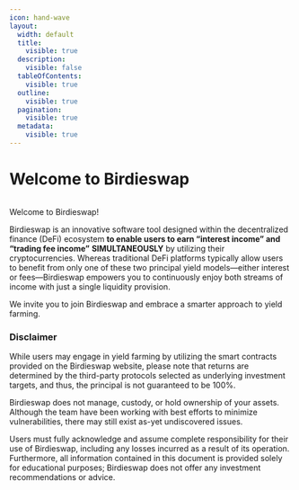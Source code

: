 ```yaml
---
icon: hand-wave
layout:
  width: default
  title:
    visible: true
  description:
    visible: false
  tableOfContents:
    visible: true
  outline:
    visible: true
  pagination:
    visible: true
  metadata:
    visible: true
---
```


# Welcome to Birdieswap

<figure><img src=".gitbook/assets/Birdieswap_Intro (1).png" alt=""><figcaption></figcaption></figure>

Welcome to Birdieswap!

Birdieswap is an innovative software tool designed within the decentralized finance (DeFi) ecosystem **to enable users to earn “interest income” and “trading fee income”** **SIMULTANEOUSLY** by utilizing their cryptocurrencies. Whereas traditional DeFi platforms typically allow users to benefit from only one of these two principal yield models—either interest or fees—Birdieswap empowers you to continuously enjoy both streams of income with just a single liquidity provision.

We invite you to join Birdieswap and embrace a smarter approach to yield farming.

### Disclaimer

While users may engage in yield farming by utilizing the smart contracts provided on the Birdieswap website, please note that returns are determined by the third-party protocols selected as underlying investment targets, and thus, the principal is not guaranteed to be 100%.

Birdieswap does not manage, custody, or hold ownership of your assets. Although the team have been working with best efforts to minimize vulnerabilities, there may still exist as-yet undiscovered issues.

Users must fully acknowledge and assume complete responsibility for their use of Birdieswap, including any losses incurred as a result of its operation. Furthermore, all information contained in this document is provided solely for educational purposes; Birdieswap does not offer any investment recommendations or advice.
